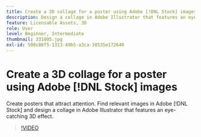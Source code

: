 ```yaml
---
title: Create a 3D collage for a poster using Adobe [!DNL Stock] images
description: Design a collage in Adobe Illustrator that features an eye-catching 3D effect from images in Adobe [!DNL Stock]
feature: Licensable Assets, 3D
role: User
level: Beginner, Intermediate
thumbnail: 331805.jpg
exl-id: 500c88f5-1313-49b5-a3ca-38535e172640
---
```

# Create a 3D collage for a poster using Adobe [!DNL Stock] images

Create posters that attract attention. Find relevant images in Adobe [!DNL Stock] and design a collage in Adobe Illustrator that features an eye-catching 3D effect.

>[!VIDEO](https://video.tv.adobe.com/v/331805?hidetitle=true)
